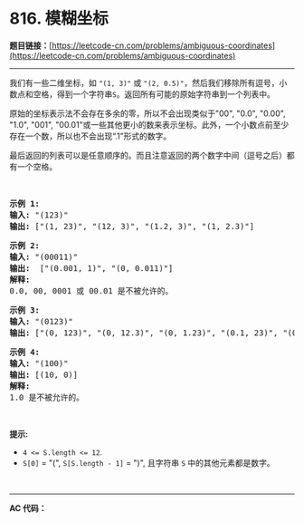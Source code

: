 # 816. 模糊坐标

**题目链接：**[https://leetcode-cn.com/problems/ambiguous-coordinates](https://leetcode-cn.com/problems/ambiguous-coordinates)

---

<div class="content__1Y2H">
 <div class="notranslate">
  <p>我们有一些二维坐标，如&nbsp;<code>"(1, 3)"</code>&nbsp;或&nbsp;<code>"(2, 0.5)"</code>，然后我们移除所有逗号，小数点和空格，得到一个字符串<code>S</code>。返回所有可能的原始字符串到一个列表中。</p> 
  <p>原始的坐标表示法不会存在多余的零，所以不会出现类似于"00", "0.0", "0.00", "1.0", "001", "00.01"或一些其他更小的数来表示坐标。此外，一个小数点前至少存在一个数，所以也不会出现“.1”形式的数字。</p> 
  <p>最后返回的列表可以是任意顺序的。而且注意返回的两个数字中间（逗号之后）都有一个空格。</p> 
  <p>&nbsp;</p> 
  <pre class="language-text"><strong>示例 1:</strong>
<strong>输入:</strong> "(123)"
<strong>输出:</strong> ["(1, 23)", "(12, 3)", "(1.2, 3)", "(1, 2.3)"]
</pre> 
  <pre class="language-text"><strong>示例 2:</strong>
<strong>输入:</strong> "(00011)"
<strong>输出:</strong> &nbsp;["(0.001, 1)", "(0, 0.011)"]
<strong>解释:</strong> 
0.0, 00, 0001 或 00.01 是不被允许的。
</pre> 
  <pre class="language-text"><strong>示例 3:</strong>
<strong>输入:</strong> "(0123)"
<strong>输出:</strong> ["(0, 123)", "(0, 12.3)", "(0, 1.23)", "(0.1, 23)", "(0.1, 2.3)", "(0.12, 3)"]
</pre> 
  <pre class="language-text"><strong>示例 4:</strong>
<strong>输入:</strong> "(100)"
<strong>输出:</strong> [(10, 0)]
<strong>解释:</strong> 
1.0 是不被允许的。
</pre> 
  <p>&nbsp;</p> 
  <p><strong>提示: </strong></p> 
  <ul> 
   <li><code>4 &lt;= S.length &lt;= 12</code>.</li> 
   <li><code>S[0]</code> = "(", <code>S[S.length - 1]</code> = ")", 且字符串&nbsp;<code>S</code>&nbsp;中的其他元素都是数字。</li> 
  </ul> 
  <p>&nbsp;</p> 
 </div>
</div>

---

**AC 代码：**

```java

```